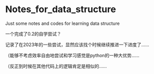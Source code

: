 # Notes_for_data_structure
 Just some notes and codes for learning data structure

一个完成了0.2的自学尝试？

记录了在2023年的一些尝试，显然应该找个时候继续推进一下进度了……

（能够不考虑效率自由地尝试和学习感觉是python的一种大优势……

（反正到时候在其他代码上的逻辑肯定是相似的……
